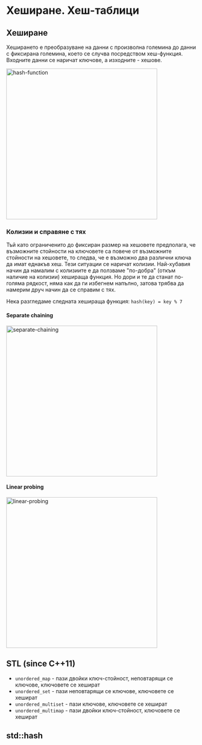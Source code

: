 # Хеширане. Хеш-таблици

## Хеширане
Хеширането е преобразуване на данни с произволна големина до данни с фиксирана големина, което се случва посредством хеш-функция. Входните данни се наричат ключове, а изходните - хешове.

<img src="https://cryptobook.nakov.com/~/files/v0/b/gitbook-x-prod.appspot.com/o/spaces%2F-LhlOQMrG9bRiqWpegM0%2Fuploads%2Fgit-blob-117671d5576ceee0211790605de60e2c17219521%2Fcrypto-hash-function.jpg?alt=media" alt="hash-function" width="400"/>

### Колизии и справяне с тях
Тъй като ограниченито до фиксиран размер на хешовете предполага, че възможните стойности на ключовете са повече от възможните стойности на хешовете, то следва, че е възможно два различни ключа да имат еднакъв хеш. Тези ситуации се наричат колизии. 
Най-хубавия начин да намалим с колизиите е да ползваме "по-добра" (откъм наличие на колизии) хешираща функция. Но дори и те да станат по-голяма рядкост, няма как да ги избегнем напълно, затова трябва да намерим друч начин да се справим с тях.

Нека разгледаме следната хешираща функция: `hash(key) = key % 7`

#### Separate chaining
<img src="https://media.geeksforgeeks.org/wp-content/cdn-uploads/gq/2015/07/hashChaining1.png" alt="separate-chaining" width="400"/>

#### Linear probing
<img src="https://media.geeksforgeeks.org/wp-content/cdn-uploads/gq/2015/08/openAddressing1.png" alt="linear-probing" width="400"/>

## STL (since C++11)
- `unordered_map` - пази двойки ключ-стойност, неповтарящи се ключове, ключовете се хешират
- `unordered_set` - пази неповтарящи се ключове, ключовете се хешират
- `unordered_multiset` - пази ключове, ключовете се хешират 
- `unordered_multimap` - пази двойки ключ-стойност, ключовете се хешират

## std::hash
